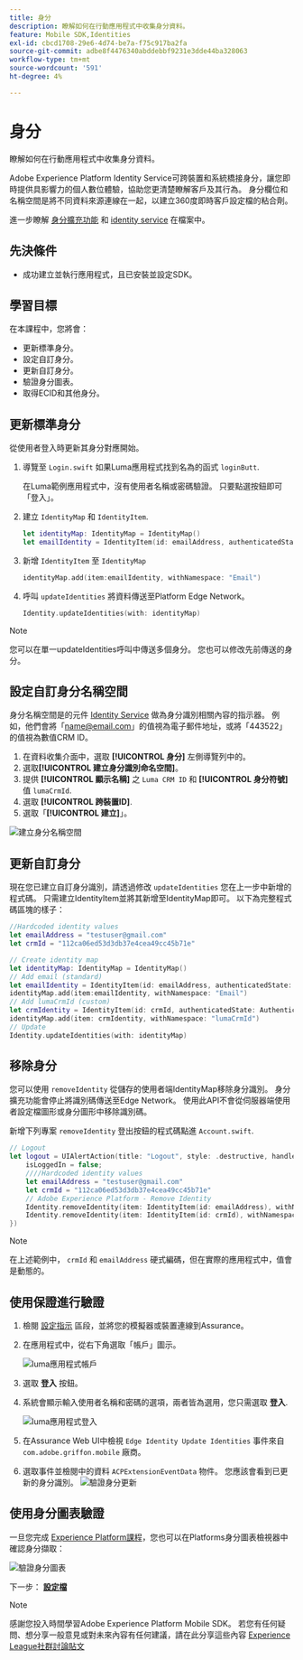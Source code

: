 ```yaml
---
title: 身分
description: 瞭解如何在行動應用程式中收集身分資料。
feature: Mobile SDK,Identities
exl-id: cbcd1708-29e6-4d74-be7a-f75c917ba2fa
source-git-commit: adbe8f4476340abddebbf9231e3dde44ba328063
workflow-type: tm+mt
source-wordcount: '591'
ht-degree: 4%

---
```


# 身分

瞭解如何在行動應用程式中收集身分資料。

Adobe Experience Platform Identity Service可跨裝置和系統橋接身分，讓您即時提供具影響力的個人數位體驗，協助您更清楚瞭解客戶及其行為。 身分欄位和名稱空間是將不同資料來源連線在一起，以建立360度即時客戶設定檔的粘合劑。

進一步瞭解 [身分擴充功能](https://developer.adobe.com/client-sdks/documentation/identity-for-edge-network/) 和 [identity service](https://experienceleague.adobe.com/docs/experience-platform/identity/home.html?lang=zh-Hant) 在檔案中。

## 先決條件

* 成功建立並執行應用程式，且已安裝並設定SDK。

## 學習目標

在本課程中，您將會：

* 更新標準身分。
* 設定自訂身分。
* 更新自訂身分。
* 驗證身分圖表。
* 取得ECID和其他身分。

## 更新標準身分

從使用者登入時更新其身分對應開始。

1. 導覽至 `Login.swift` 如果Luma應用程式找到名為的函式 `loginButt`.

   在Luma範例應用程式中，沒有使用者名稱或密碼驗證。 只要點選按鈕即可「登入」。

1. 建立 `IdentityMap` 和 `IdentityItem`.

   ```swift
   let identityMap: IdentityMap = IdentityMap()
   let emailIdentity = IdentityItem(id: emailAddress, authenticatedState: AuthenticatedState.authenticated)
   ```

1. 新增 `IdentityItem` 至 `IdentityMap`

   ```swift
   identityMap.add(item:emailIdentity, withNamespace: "Email")
   ```

1. 呼叫 `updateIdentities` 將資料傳送至Platform Edge Network。

   ```swift
   Identity.updateIdentities(with: identityMap)
   ```

>[!NOTE]
>
>您可以在單一updateIdentities呼叫中傳送多個身分。 您也可以修改先前傳送的身分。


## 設定自訂身分名稱空間

身分名稱空間是的元件 [Identity Service](https://experienceleague.adobe.com/docs/experience-platform/identity/home.html?lang=zh-Hant) 做為身分識別相關內容的指示器。 例如，他們會將「name@email.com」的值視為電子郵件地址，或將「443522」的值視為數值CRM ID。

1. 在資料收集介面中，選取 **[!UICONTROL 身分]** 左側導覽列中的。
1. 選取&#x200B;**[!UICONTROL 建立身分識別命名空間]**。
1. 提供 **[!UICONTROL 顯示名稱]** 之 `Luma CRM ID` 和 **[!UICONTROL 身分符號]** 值 `lumaCrmId`.
1. 選取 **[!UICONTROL 跨裝置ID]**.
1. 選取「**[!UICONTROL 建立]**」。

![建立身分名稱空間](assets/mobile-identity-create.png)

## 更新自訂身分

現在您已建立自訂身分識別，請透過修改 `updateIdentities` 您在上一步中新增的程式碼。 只需建立IdentityItem並將其新增至IdentityMap即可。 以下為完整程式碼區塊的樣子：

```swift
//Hardcoded identity values
let emailAddress = "testuser@gmail.com"
let crmId = "112ca06ed53d3db37e4cea49cc45b71e"

// Create identity map
let identityMap: IdentityMap = IdentityMap()
// Add email (standard)
let emailIdentity = IdentityItem(id: emailAddress, authenticatedState: AuthenticatedState.authenticated)
identityMap.add(item:emailIdentity, withNamespace: "Email")
// Add lumaCrmId (custom)
let crmIdentity = IdentityItem(id: crmId, authenticatedState: AuthenticatedState.authenticated)
identityMap.add(item: crmIdentity, withNamespace: "lumaCrmId")
// Update
Identity.updateIdentities(with: identityMap)
```

## 移除身分

您可以使用 `removeIdentity` 從儲存的使用者端IdentityMap移除身分識別。 身分擴充功能會停止將識別碼傳送至Edge Network。 使用此API不會從伺服器端使用者設定檔圖形或身分圖形中移除識別碼。

新增下列專案 `removeIdentity` 登出按鈕的程式碼點進 `Account.swift`.

```swift
// Logout
let logout = UIAlertAction(title: "Logout", style: .destructive, handler: { (action) -> Void in
    isLoggedIn = false;
    ////Hardcoded identity values
    let emailAddress = "testuser@gmail.com"
    let crmId = "112ca06ed53d3db37e4cea49cc45b71e"
    // Adobe Experience Platform - Remove Identity
    Identity.removeIdentity(item: IdentityItem(id: emailAddress), withNamespace: "Email")
    Identity.removeIdentity(item: IdentityItem(id: crmId), withNamespace: "lumaCrmId")
})
```

>[!NOTE]
>在上述範例中， `crmId` 和 `emailAddress` 硬式編碼，但在實際的應用程式中，值會是動態的。

## 使用保證進行驗證

1. 檢閱 [設定指示](assurance.md) 區段，並將您的模擬器或裝置連線到Assurance。
1. 在應用程式中，從右下角選取「帳戶」圖示。

   ![luma應用程式帳戶](assets/mobile-identity-login.png)
1. 選取 **登入** 按鈕。
1. 系統會顯示輸入使用者名稱和密碼的選項，兩者皆為選用，您只需選取 **登入**.

   ![luma應用程式登入](assets/mobile-identity-login-final.png)
1. 在Assurance Web UI中檢視 `Edge Identity Update Identities` 事件來自 `com.adobe.griffon.mobile` 廠商。
1. 選取事件並檢閱中的資料 `ACPExtensionEventData` 物件。 您應該會看到已更新的身分識別。
   ![驗證身分更新](assets/mobile-identity-validate-assurance.png)

## 使用身分圖表驗證

一旦您完成 [Experience Platform課程](platform.md)，您也可以在Platforms身分圖表檢視器中確認身分擷取：

![驗證身分圖表](assets/mobile-identity-validate.png)


下一步： **[設定檔](profile.md)**

>[!NOTE]
>
>感謝您投入時間學習Adobe Experience Platform Mobile SDK。 若您有任何疑問、想分享一般意見或對未來內容有任何建議，請在此分享這些內容 [Experience League社群討論貼文](https://experienceleaguecommunities.adobe.com/t5/adobe-experience-platform-launch/tutorial-discussion-implement-adobe-experience-cloud-in-mobile/td-p/443796)
